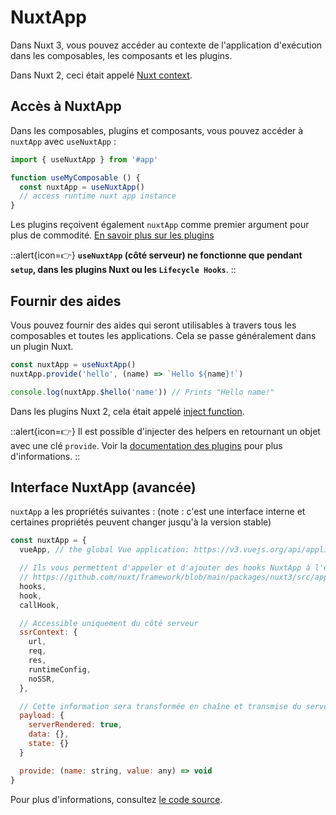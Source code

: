# NuxtApp

Dans Nuxt 3, vous pouvez accéder au contexte de l'application d'exécution dans les composables, les composants et les plugins.

Dans Nuxt 2, ceci était appelé [Nuxt context](https://nuxtjs.org/docs/internals-glossary/context#the-context).

## Accès à NuxtApp

Dans les composables, plugins et composants, vous pouvez accéder à `nuxtApp` avec `useNuxtApp` :

```js
import { useNuxtApp } from '#app'

function useMyComposable () {
  const nuxtApp = useNuxtApp()
  // access runtime nuxt app instance
}
```

Les plugins reçoivent également `nuxtApp` comme premier argument pour plus de commodité. [En savoir plus sur les plugins](/docs/directory-structure/plugins)

::alert{icon=👉}
**`useNuxtApp` (côté serveur) ne fonctionne que pendant `setup`, dans les plugins Nuxt ou les `Lifecycle Hooks`**.
::

## Fournir des aides

Vous pouvez fournir des aides qui seront utilisables à travers tous les composables et toutes les applications. Cela se passe généralement dans un plugin Nuxt.

```js
const nuxtApp = useNuxtApp()
nuxtApp.provide('hello', (name) => `Hello ${name}!`)

console.log(nuxtApp.$hello('name')) // Prints "Hello name!"
```

Dans les plugins Nuxt 2, cela était appelé [inject function](https://nuxtjs.org/docs/directory-structure/plugins#inject-in-root--context).

::alert{icon=👉}
Il est possible d'injecter des helpers en retournant un objet avec une clé `provide`. Voir la [documentation des plugins](/docs/directory-structure/plugins) pour plus d'informations.
::

## Interface NuxtApp (avancée)

`nuxtApp` a les propriétés suivantes : (note : c'est une interface interne et certaines propriétés peuvent changer jusqu'à la version stable)

```js
const nuxtApp = {
  vueApp, // the global Vue application: https://v3.vuejs.org/api/application-api.html

  // Ils vous permettent d'appeler et d'ajouter des hooks NuxtApp à l'exécution.
  // https://github.com/nuxt/framework/blob/main/packages/nuxt3/src/app/nuxt.ts#L18
  hooks,
  hook,
  callHook,

  // Accessible uniquement du côté serveur
  ssrContext: {
    url,
    req,
    res,
    runtimeConfig,
    noSSR,
  },

  // Cette information sera transformée en chaîne et transmise du serveur au client.
  payload: {
    serverRendered: true,
    data: {},
    state: {}
  }

  provide: (name: string, value: any) => void
}
```

Pour plus d'informations, consultez [le code source](https://github.com/nuxt/framework/blob/main/packages/nuxt3/src/app/nuxt.ts#L28-L53).
